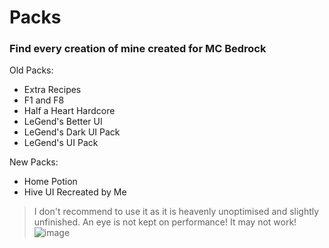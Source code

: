 # Packs

### Find every creation of mine created for MC Bedrock

Old Packs:

- Extra Recipes
- F1  and F8
- Half a Heart Hardcore
- LeGend's Better UI
- LeGend's Dark UI Pack
- LeGend's UI Pack

New Packs:

- Home Potion
- Hive UI Recreated by Me
> I don't recommend to use it as it is heavenly unoptimised and slightly unfinished. An eye is not kept on performance!
> It may not work!
![image](https://user-images.githubusercontent.com/98607285/232242344-ce7ab808-cf5a-4dab-ad19-ff91fdaccd9e.png)
